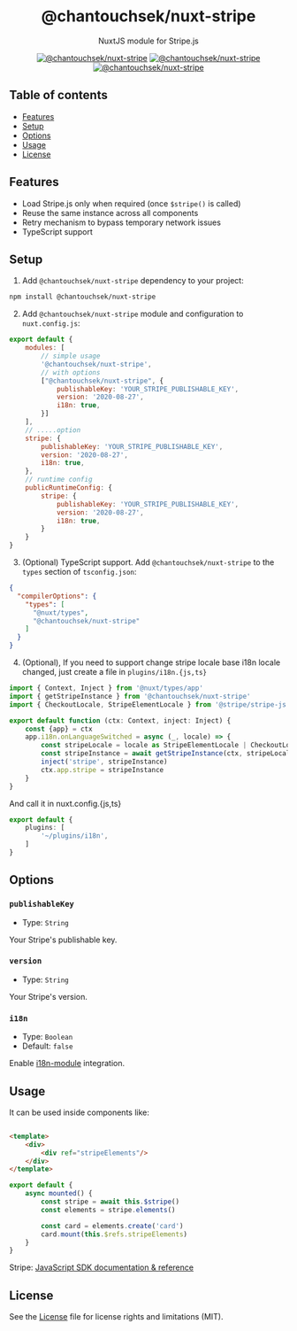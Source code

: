 <h1 align="center">
  @chantouchsek/nuxt-stripe
</h1>
<p align="center">
  NuxtJS module for Stripe.js
</p>

<p align="center">
  <a href="https://www.npmjs.com/package/@chantouchsek/nuxt-stripe"><img src="https://img.shields.io/npm/v/@chantouchsek/nuxt-stripe?style=flat-square" alt="@chantouchsek/nuxt-stripe"></a> <a href="https://www.npmjs.com/package/@chantouchsek/nuxt-stripe"><img src="https://img.shields.io/npm/dt/@chantouchsek/nuxt-stripe?style=flat-square" alt="@chantouchsek/nuxt-stripe"></a> <a href="#"><img src="https://img.shields.io/github/license/chantouchsek/nuxt-stripe-module?style=flat-square" alt="@chantouchsek/nuxt-stripe"></a>
</p>

## Table of contents

- [Features](#features)
- [Setup](#setup)
- [Options](#options)
- [Usage](#usage)
- [License](#license)

## Features

- Load Stripe.js only when required (once `$stripe()` is called)
- Reuse the same instance across all components
- Retry mechanism to bypass temporary network issues
- TypeScript support

## Setup

1. Add `@chantouchsek/nuxt-stripe` dependency to your project:

```bash
npm install @chantouchsek/nuxt-stripe
```

2. Add `@chantouchsek/nuxt-stripe` module and configuration to `nuxt.config.js`:

```js
export default {
    modules: [
        // simple usage
        '@chantouchsek/nuxt-stripe',
        // with options
        ["@chantouchsek/nuxt-stripe", {
            publishableKey: 'YOUR_STRIPE_PUBLISHABLE_KEY',
            version: '2020-08-27',
            i18n: true,
        }]
    ],
    // .....option
    stripe: {
        publishableKey: 'YOUR_STRIPE_PUBLISHABLE_KEY',
        version: '2020-08-27',
        i18n: true,
    },
    // runtime config
    publicRuntimeConfig: {
        stripe: {
            publishableKey: 'YOUR_STRIPE_PUBLISHABLE_KEY',
            version: '2020-08-27',
            i18n: true,
        }
    }
}
```

3. (Optional) TypeScript support. Add `@chantouchsek/nuxt-stripe` to the `types` section of `tsconfig.json`:

```json
{
  "compilerOptions": {
    "types": [
      "@nuxt/types",
      "@chantouchsek/nuxt-stripe"
    ]
  }
}
```

4. (Optional), If you need to support change stripe locale base i18n locale changed, just create a file
   in `plugins/i18n.{js,ts}`

```ts
import { Context, Inject } from '@nuxt/types/app'
import { getStripeInstance } from '@chantouchsek/nuxt-stripe'
import { CheckoutLocale, StripeElementLocale } from '@stripe/stripe-js'

export default function (ctx: Context, inject: Inject) {
    const {app} = ctx
    app.i18n.onLanguageSwitched = async (_, locale) => {
        const stripeLocale = locale as StripeElementLocale | CheckoutLocale
        const stripeInstance = await getStripeInstance(ctx, stripeLocale)
        inject('stripe', stripeInstance)
        ctx.app.stripe = stripeInstance
    }
}
```

And call it in nuxt.config.{js,ts}

```ts
export default {
    plugins: [
        '~/plugins/i18n',
    ]
}
```

## Options

### `publishableKey`

- Type: `String`

Your Stripe's publishable key.

### `version`

- Type: `String`

Your Stripe's version.

### `i18n`

- Type: `Boolean`
- Default: `false`

Enable [i18n-module](https://github.com/nuxt-community/i18n-module) integration.

## Usage

It can be used inside components like:

```html

<template>
    <div>
        <div ref="stripeElements"/>
    </div>
</template>
```

```ts
export default {
    async mounted() {
        const stripe = await this.$stripe()
        const elements = stripe.elements()

        const card = elements.create('card')
        card.mount(this.$refs.stripeElements)
    }
}
```

Stripe: [JavaScript SDK documentation & reference](https://stripe.com/docs/js)

## License

See the [License](LICENSE) file for license rights and limitations (MIT).
